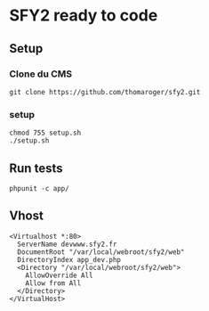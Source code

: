 
# SFY2 ready to code

## Setup

### Clone du CMS

```
git clone https://github.com/thomaroger/sfy2.git
```

### setup

```
chmod 755 setup.sh
./setup.sh
```

## Run tests

```
phpunit -c app/
```

## Vhost

```
<Virtualhost *:80>
  ServerName devwww.sfy2.fr
  DocumentRoot "/var/local/webroot/sfy2/web"
  DirectoryIndex app_dev.php
  <Directory "/var/local/webroot/sfy2/web">
    AllowOverride All
    Allow from All
  </Directory>
</VirtualHost>
```
